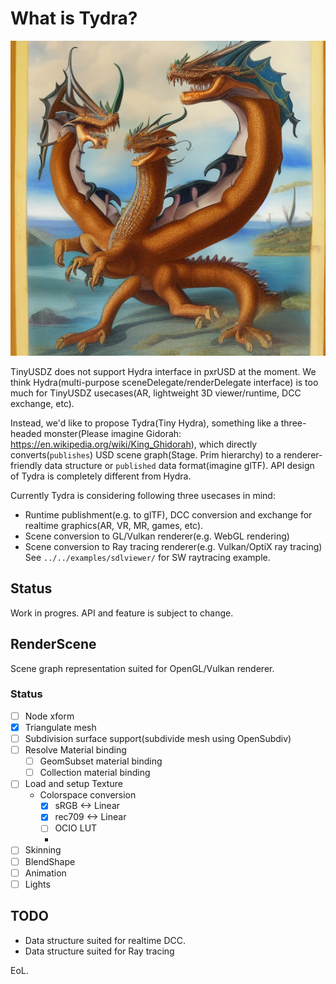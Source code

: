 # What is Tydra?

![Tydra](tydra.png)

TinyUSDZ does not support Hydra interface in pxrUSD at the moment.
We think Hydra(multi-purpose sceneDelegate/renderDelegate interface) is too much for TinyUSDZ usecases(AR, lightweight 3D viewer/runtime, DCC exchange, etc).

Instead, we'd like to propose Tydra(Tiny Hydra), something like a three-headed monster(Please imagine Gidorah: https://en.wikipedia.org/wiki/King_Ghidorah), which directly converts(`publishes`) USD scene graph(Stage. Prim hierarchy) to a renderer-friendly data structure or `published` data format(imagine glTF). API design of Tydra is completely different from Hydra.

Currently Tydra is considering following three usecases in mind:

- Runtime publishment(e.g. to glTF), DCC conversion and exchange for realtime graphics(AR, VR, MR, games, etc).
- Scene conversion to GL/Vulkan renderer(e.g. WebGL rendering)
- Scene conversion to Ray tracing renderer(e.g. Vulkan/OptiX ray tracing)
  See `../../examples/sdlviewer/` for SW raytracing example.

## Status

Work in progres. API and feature is subject to change.

## RenderScene

Scene graph representation suited for OpenGL/Vulkan renderer.

### Status

* [ ] Node xform
* [x] Triangulate mesh
* [ ] Subdivision surface support(subdivide mesh using OpenSubdiv)
* [ ] Resolve Material binding
  * [ ] GeomSubset material binding
  * [ ] Collection material binding 
* [ ] Load and setup Texture
  * Colorspace conversion
    * [x] sRGB <-> Linear
    * [x] rec709 <-> Linear
    * [ ] OCIO LUT
    *  
* [ ] Skinning
* [ ] BlendShape
* [ ] Animation
* [ ] Lights
    
## TODO

- Data structure suited for realtime DCC.
- Data structure suited for Ray tracing

EoL.

